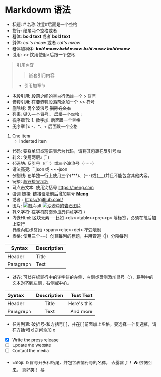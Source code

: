# Markdowm 语法

- 标题: # 名称 注意#后面是一个空格
- 换行:   结尾两个空格或者<br>
- 粗体: **bold text** 或者 __bold text__
- 斜体: *cat's meow* 或者 _cat's meow_
- 粗体加斜体: ***bold  meow*** ___bold  meow___ **_bold meow_** __*bold  meow*__ 
- 引用: >> 饮用使用>后跟一个空格
> 引用内容
>> 嵌套引用内容
> - 引用加章节
- 多段引用: 段落之间的空白行添加一个 > 符号
- 嵌套引用: 在要嵌套段落前添加一个 >> 符号
- 删除线: 两个波浪号 ~~删除的文本~~
- 列表: 键入一个冒号:，后跟一个空格 : 
- 有序章节: 1. 数字加. 后面跟一个空格
- 无序章节: -、*、+ 后面跟一个空格
1. One item
    - Indented item
- 代码: 要将单词或短语表示为代码，请将其包裹在反引号 `如`
- 转义: 使用两层``a``  (``)
- 代码块: 反引号（(```）或三个波浪号（~~~）
- 语法高亮: ```json 或 ~~~json
- 分割线: 在单独一行上使用三个(***)、(---)或(___)并且不能包含其他内容。
- 链接: [超链接显示名](超链接地址 "超链接title")
- 可点击文本: 使用尖括号 <https://meng.com>
- 强调 链接: 链接语法前后增加星号 **[Meng](https://meng.com)**
- 或者+ https://github.com/
- 图片: ![图片alt](图片链接 "图片title")
[![沙漠中的岩石图片](assets/img/shiprock.jpg "Shiprock")](https://markdown.com.cn)
- 转义字符: 在字符前面添加反斜杠字符 \
- 内嵌Html: 区块元素──比如 \<div>\<table>\<pre>\<p> 等标签，必须在前后加上空行  
行级內联标签如 \<span>\<cite>\<del> 不受限制
- 表格: 使用三个---）创建每列的标题，并用管道（|）分隔每列  

| Syntax      | Description |
| ----------- | ----------- |
| Header      | Title       |
| Paragraph   | Text        |

- 对齐: 可以在标题行中的连字符的左侧，右侧或两侧添加冒号（:），将列中的文本对齐到左侧，右侧或中心。

| Syntax      | Description | Test Text     |
| :---        |    :----:   |          ---: |
| Header      | Title       | Here's this   |
| Paragraph   | Text        | And more      |

- 任务列表: 破折号-和方括号[ ]，并在[ ]前面加上空格。要选择一个复选框，请在方括号[x]之间添加 x
- [x] Write the press release
- [ ] Update the website
- [ ] Contact the media

- Emoji: 以冒号开头和结尾，并包含表情符号的名称。
去露营了！ :tent: 很快回来。
真好笑！ :joy:

[1]: http://weibo.com
[2]: https://git.oschina.net